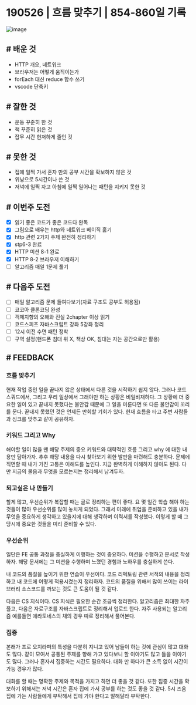 # 190526 | 흐름 맞추기 | 854-860일  기록



![image](https://user-images.githubusercontent.com/35516239/58388207-ca3c4100-8056-11e9-9d52-ad13587ddb55.png)

## # **배운 것**

- HTTP 개요, 네트워크
- 브라우저는 어떻게 움직이는가
- forEach 대신 reduce 함수 쓰기
- vscode 단축키

## **# 잘한 것**

- 운동 꾸준히 한 것
- 책 꾸준히 읽은 것
- 잡무 시간 현저하게 줄인 것

## **# 못한 것**

- 집에 일찍 가서 혼자 만의 공부 시간을 확보하지 않은 것
- 위닝으로 5시간이나 쓴 것
- 저녁에 일찍 자고 아침에 일찍 일어나는 패턴을 지키지 못한 것

## **# 이번주 도전**

- [x] 읽기 좋은 코드가 좋은 코드다 완독
- [x] 그림으로 배우는 http와 네트워크 베이직 훓기
- [x] http 관련 2가지 주제 완전히 정리하기
- [x] stp6-3 완료
- [x] HTTP 미션 8-1 완료
- [x] HTTP 8-2 브라우저 이해하기
- [ ] 알고리즘 매일 1문제 풀기

## **# 다음주 도전**

- [ ] 매일 알고리즘 문제 들여다보기(자료 구조도  공부도 허용됨)
- [ ] 코코아 클론코딩 완성
- [ ] 객체지향의 오해와 진실 2chapter 이상 읽기
- [ ] 코드스피츠 자바스크립트 강좌 5강좌 정리
- [ ] 12시 이전 수면 패턴 정착
- [ ] 구역 설정(핸드폰 침대 위 X, 책상 OK, 침대는 자는 공간으로만 활용)

## # FEEDBACK

### 흐름 맞추기

현재 작업 중인 일을 끝나지 않은 상태에서 다른 것을 시작하기 쉽지 않다. 그러나 코드스쿼드에서, 그리고 우리 일상에서 그래야만 하는 상황은 비일비재하다. 그 상황에 더 중요한 일이 있고 끝내지 못했다는 불안감 때문에 그 일을 미룬다면 또 다른 불안감이 꼬리를 문다. 끝내지 못했던 것은 언제든 만회할 기회가 있다. 현재 흐름을 타고 주변 사람들과 싱크를 맞추고 같이 공유하자.

### 키워드 그리고 Why

해야할 일이 많을 땐 해당 주제의 중요 키워드와 대략적인 흐름 그리고 why 에 대한 내용만 담아가자. 추후 해당 내용을 다시 찾아보기 위한 발판을 마련해도 충분하다. 문제에 직면할 때 내가 가진 고통은 이해도를 높인다. 지금 완벽하게 이해하지 않아도 된다. 다만 지금의 물음과 무엇을 모르는지는 정리해서 남겨두자.

### 되고싶은 나 만들기

할게 많고, 우선순위가 복잡할 때는 글로 정리하는 편이 좋다. 요 몇 일간 학습 해야 하는 것들이 많아 우선순위를 많이 놓치게 되었다. 그래서 미래에 취업을 준비하고 있을 내가 무엇을 중요하게 생각하고 있을지에 대해 생각하며 이력서를 작성했다. 이렇게 할 때 그 당시에 중요한 것들을 미리  준비할 수 있다.

### 우선순위

일단은 FE 공통 과정을 충실하게 이행하는 것이 중요하다. 미션을 수행하고 문서로 작성하자. 해당 문서에는 그 미션을 수행하며 느꼈던 경험과 노하우를 충실하게 쓴다.

내 코드의 품질을 높이기 위한 연습이 우선이다. 코드 리펙토링 관련 서적의 내용을 정리하고 내 코드에 어떻게 적용시켰는지 정리하자. 코드의 품질을 위해서 많이 쓰이는 라이브러리 소스코드를 까보는 것도 큰 도움이 될 것 같다.

다음은 CS 지식이다. CS 지식은 필요한 순간 조금씩 정리한다. 알고리즘은 최대한 자주 풀고, 다음은 자료구조를 자바스크립트로 정리해서 업로드 한다. 자주 사용되는 알고리즘 예를들면 에라토네스의 채의 경우 따로 정리해서 풀어본다.

### 집중

본래가 프로 오지라퍼의 특성을 다분히 지니고 있어 남들이 하는 것에 관심이 많고 대화도 많다. 같이 모여서 공통된 주제를 향해 가고 있다보니 할 이야기도 많고 들을 이야기도 많다. 그러나 혼자서 집중하는 시간도 필요하다. 대화 만 하다가 큰 소득 없이 시간이 가능 경우가 많다.

대화를 할 때는 명확한 주제와 목적을 가지고 하면 더 좋을 것 같다. 또한 집중 시간을 확보하기 위해서는 저녁 시간은 혼자 집에 가서 공부를 하는 것도 좋을 것 같다. 5시 즈음 집에 가는 사람들에게 부탁해서 집에 가야 한다고 말해달라 부탁한다.